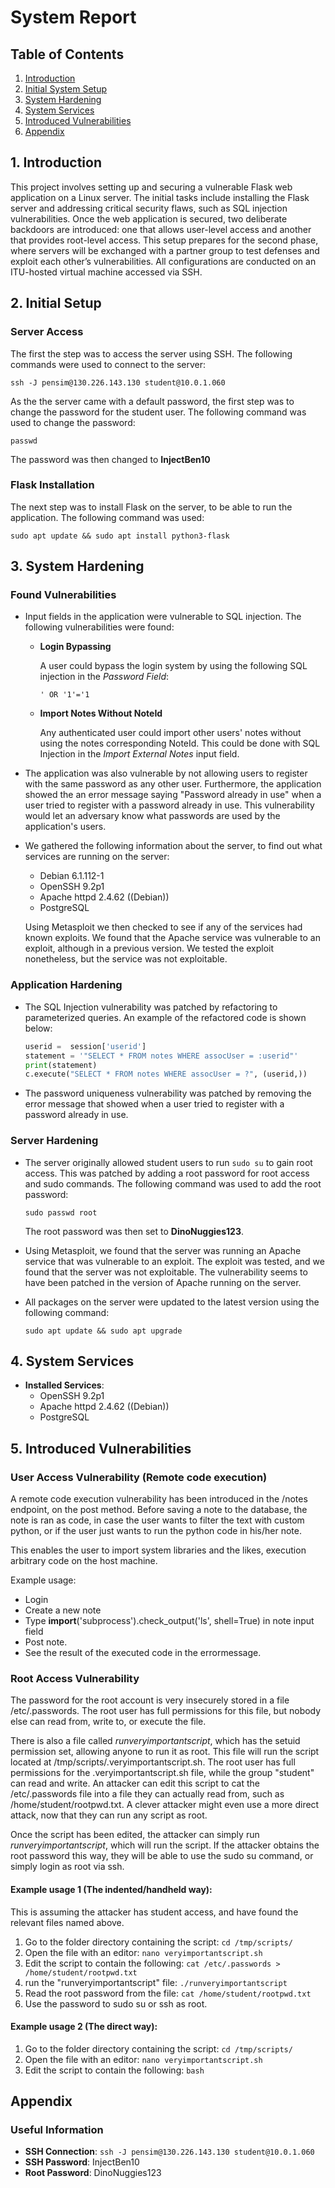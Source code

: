 # System Report


## Table of Contents

1. [Introduction](#1-introduction)
2. [Initial System Setup](#2-initial-setup)
3. [System Hardening](#3-system-hardening)
4. [System Services](#4-additional-services)
5. [Introduced Vulnerabilities](#5-introduced-vulnerabilities)
8. [Appendix](#appendix)

## 1. Introduction

This project involves setting up and securing a vulnerable Flask web application on a Linux server. The initial tasks include installing the Flask server and addressing critical security flaws, such as SQL injection vulnerabilities. Once the web application is secured, two deliberate backdoors are introduced: one that allows user-level access and another that provides root-level access. This setup prepares for the second phase, where servers will be exchanged with a partner group to test defenses and exploit each other’s vulnerabilities. All configurations are conducted on an ITU-hosted virtual machine accessed via SSH.

## 2. Initial Setup

### Server Access

The first the step was to access the server using SSH. The following commands were used to connect to the server:

    ssh -J pensim@130.226.143.130 student@10.0.1.060

As the the server came with a default password, the first step was to change the password for the student user. The following command was used to change the password:

    passwd

The password was then changed to **InjectBen10**

### Flask Installation

The next step was to install Flask on the server, to be able to run the application. The following command was used:

    sudo apt update && sudo apt install python3-flask

## 3. System Hardening

### Found Vulnerabilities

* Input fields in the application were vulnerable to SQL injection. The following vulnerabilities were found:

  - **Login Bypassing**

    A user could bypass the login system by using the following SQL injection in the *Password Field*:

      `' OR '1'='1`

  - **Import Notes Without NoteId**

    Any authenticated user could import other users' notes without using the notes corresponding NoteId. This could be done with SQL Injection in the *Import External Notes* input field.

* The application was also vulnerable by not allowing users to register with the same password as any other user. Furthermore, the application showed the an error message saying "Password already in use" when a user tried to register with a password already in use. This vulnerability would let an adversary know what passwords are used by the application's users.

* We gathered the following information about the server, to find out what services are running on the server:

  - Debian 6.1.112-1
  - OpenSSH 9.2p1
  - Apache httpd 2.4.62 ((Debian))
  - PostgreSQL

  Using Metasploit we then checked to see if any of the services had known exploits. We found that the Apache service was vulnerable to an exploit, although in a previous version. We tested the exploit 
nonetheless, but the service was not exploitable.

### Application Hardening

* The SQL Injection vulnerability was patched by refactoring to parameterized queries. An example of the refactored code is shown below:

  ```python
  userid =  session['userid']
  statement = '"SELECT * FROM notes WHERE assocUser = :userid"'
  print(statement)
  c.execute("SELECT * FROM notes WHERE assocUser = ?", (userid,))
  ```

* The password uniqueness vulnerability was patched by removing the error message that showed when a user tried to register with a password already in use.


### Server Hardening

* The server originally allowed student users to run `sudo su` to gain root access. This was patched by adding a root password for root access and sudo commands. The following command was used to add the root password:

      sudo passwd root

  The root password was then set to **DinoNuggies123**.

* Using Metasploit, we found that the server was running an Apache service that was vulnerable to an exploit. The exploit was tested, and we found that the server was not exploitable. The vulnerability seems to have been patched in the version of Apache running on the server.

* All packages on the server were updated to the latest version using the following command:

      sudo apt update && sudo apt upgrade


## 4. System Services

- **Installed Services**:
  - OpenSSH 9.2p1
  - Apache httpd 2.4.62 ((Debian))
  - PostgreSQL

## 5. Introduced Vulnerabilities

### User Access Vulnerability (Remote code execution)

A remote code execution vulnerability has been introduced in the /notes endpoint, on the post method.
Before saving a note to the database, the note is ran as code, in case the user wants to filter the text with custom
python, or if the user just wants to run the python code in his/her note.

This enables the user to import system libraries and the likes, execution arbitrary code on the host machine.

Example usage:
 - Login
 - Create a new note
 - Type __import__('subprocess').check_output('ls', shell=True) in note input field
 - Post note.
 - See the result of the executed code in the errormessage.

### Root Access Vulnerability
  
The password for the root account is very insecurely stored in a file /etc/.passwords.
The root user has full permissions for this file, but nobody else can read from, write to, or execute the file.

There is also a file called *runveryimportantscript*, which has the setuid permission set, allowing anyone to run it as root.
This file will run the script located at /tmp/scripts/.veryimportantscript.sh.
The root user has full permissions for the .veryimportantscript.sh file, while the group "student" can read and write.
An attacker can edit this script to cat the /etc/.passwords file into a file they can actually read from, such as /home/student/rootpwd.txt.
A clever attacker might even use a more direct attack, now that they can run any script as root.

Once the script has been edited, the attacker can simply run *runveryimportantscript*, which will run the script.
If the attacker obtains the root password this way, they will be able to use the sudo su command, or simply login as root via ssh.

#### Example usage 1 (The indented/handheld way):

This is assuming the attacker has student access, and have found the relevant files named above.

1. Go to the folder directory containing the script: `cd /tmp/scripts/`
2. Open the file with an editor: `nano veryimportantscript.sh`
3. Edit the script to contain the following: `cat /etc/.passwords > /home/student/rootpwd.txt`
4. run the "runveryimportantscript" file: `./runveryimportantscript`
5. Read the root password from the file: `cat /home/student/rootpwd.txt`
6. Use the password to sudo su or ssh as root.

#### Example usage 2 (The direct way):

1. Go to the folder directory containing the script: `cd /tmp/scripts/`
2. Open the file with an editor: `nano veryimportantscript.sh`
3. Edit the script to contain the following: `bash`


## Appendix

### Useful Information

* **SSH Connection**: `ssh -J pensim@130.226.143.130 student@10.0.1.060`
* **SSH Password**: InjectBen10
* **Root Password**: DinoNuggies123
  

